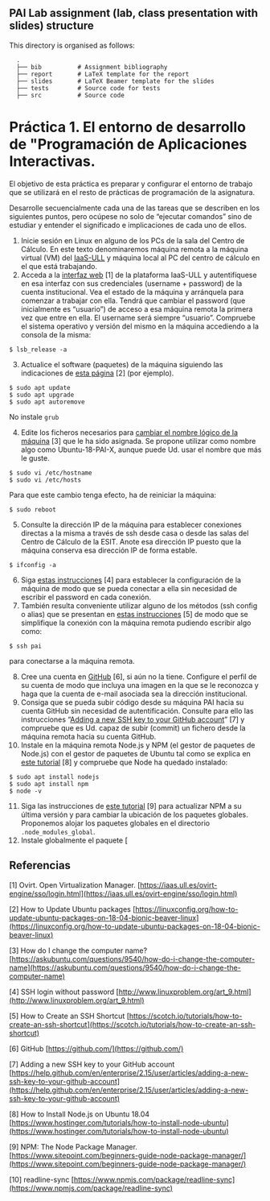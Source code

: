 ## PAI Lab assignment (lab, class presentation with slides) structure
This directory is organised as follows:

      .
      ├── bib          # Assignment bibliography
      ├── report       # LaTeX template for the report
      ├── slides       # LaTeX Beamer template for the slides
      ├── tests        # Source code for tests
      ├── src          # Source code

# Práctica 1. El entorno de desarrollo de "Programación de Aplicaciones Interactivas.
‌El objetivo de esta práctica es preparar y configurar el entorno de trabajo que se utilizará en el resto de prácticas de programación de la asignatura.

Desarrolle secuencialmente cada una de las tareas que se describen en los siguientes puntos, pero ocúpese no solo de “ejecutar comandos” sino de estudiar y entender el significado e implicaciones de cada uno de ellos.
 1. Inicie sesión en Linux en alguno de los PCs de la sala del Centro de Cálculo. En este texto denominaremos máquina remota a la máquina virtual (VM) del [IaaS-ULL](https://www.ull.es/servicios/stic/2015/10/27/nuevo-servicio-iaas/) y máquina local al PC del centro de cálculo en el que está trabajando.
 2. Acceda a la [interfaz web](https://iaas.ull.es/ovirt-engine/) [1] de la plataforma IaaS-ULL y autentifíquese en esa interfaz con sus credenciales (username + password) de la cuenta institucional. Vea el estado de la máquina y arránquela para comenzar a trabajar con ella.
Tendrá que cambiar el password (que inicialmente es “usuario”) de acceso a esa máquina remota la primera vez que entre en ella. El username será siempre “usuario”.
Compruebe el sistema operativo y versión del mismo en la máquina accediendo a la consola de la misma:
```
$ lsb_release -a
```
 3. Actualice el software (paquetes) de la máquina siguiendo las indicaciones de [esta página](https://linuxconfig.org/how-to-update-ubuntu-packages-on-18-04-bionic-beaver-linux) [2] (por ejemplo).
~~~~
$ sudo apt update
$ sudo apt upgrade
$ sudo apt autoremove
~~~~
No instale `grub`

 4. Edite los ficheros necesarios para [cambiar el nombre lógico de la máquina](https://askubuntu.com/questions/9540/how-do-i-change-the-computer-name) [3] que le ha sido asignada. Se propone utilizar como nombre algo como Ubuntu-18-PAI-X, aunque puede Ud. usar el nombre que más le guste.
~~~~
$ sudo vi /etc/hostname
$ sudo vi /etc/hosts
~~~~
	
Para que este cambio tenga efecto, ha de reiniciar la máquina:
```
$ sudo reboot
```
 5. Consulte la dirección IP de la máquina para establecer conexiones directas a la misma a través de ssh desde casa o desde las salas del Centro de Cálculo de la ESIT. Anote esa dirección IP puesto que la máquina conserva esa dirección IP de forma estable.
```
$ ifconfig -a
```
 6. Siga [estas instrucciones](http://www.linuxproblem.org/art_9.html) [4] para establecer la configuración de la máquina de modo que se pueda conectar a ella sin necesidad de escribir el password en cada conexión.
 7. También resulta conveniente utilizar alguno de los métodos (ssh config o alias) que se presentan en [estas instrucciones](https://scotch.io/tutorials/how-to-create-an-ssh-shortcut) [5] de modo que se simplifique la conexión con la máquina remota pudiendo escribir algo como:
```
$ ssh pai
```
para conectarse a la máquina remota.

 8. Cree una cuenta en [GitHub](https://github.com/) [6], si aún no la tiene. Configure el perfil de su cuenta de modo que incluya una imagen en la que se le reconozca y haga que la cuenta de e-mail asociada sea la dirección institucional.
 9. Consiga que se pueda subir código desde su máquina PAI hacia su cuenta GitHub sin necesidad de autentificación. Consulte para ello las instrucciones “[Adding a new SSH key to your GitHub account](https://help.github.com/en/enterprise/2.15/user/articles/adding-a-new-ssh-key-to-your-github-account)” [7] y compruebe que es Ud. capaz de subir (commit) un fichero desde la máquina remota hacia su cuenta GitHub.
 10. Instale en la máquina remota Node.js y NPM (el gestor de paquetes de Node.js) con el gestor de paquetes de Ubuntu tal como se explica en [este tutorial](https://www.hostinger.com/tutorials/how-to-install-node-ubuntu) [8] y compruebe que Node ha quedado instalado:
~~~~
$ sudo apt install nodejs
$ sudo apt install npm
$ node -v
~~~~    

 11. Siga las instrucciones de [este tutorial](https://www.sitepoint.com/beginners-guide-node-package-manager/) [9] para actualizar NPM a su última versión y para cambiar la ubicación de los paquetes globales. Proponemos alojar los paquetes globales en el directorio `.node_modules_global`.
 12. Instale globalmente el paquete [

## Referencias
[1] Ovirt. Open Virtualization Manager. [https://iaas.ull.es/ovirt-engine/sso/login.html](https://iaas.ull.es/ovirt-engine/sso/login.html)

[2] How to Update Ubuntu packages [https://linuxconfig.org/how-to-update-ubuntu-packages-on-18-04-bionic-beaver-linux](https://linuxconfig.org/how-to-update-ubuntu-packages-on-18-04-bionic-beaver-linux)

[3] How do I change the computer name? [https://askubuntu.com/questions/9540/how-do-i-change-the-computer-name](https://askubuntu.com/questions/9540/how-do-i-change-the-computer-name)

[4] SSH login without password [http://www.linuxproblem.org/art_9.html](http://www.linuxproblem.org/art_9.html)

[5] How to Create an SSH Shortcut [https://scotch.io/tutorials/how-to-create-an-ssh-shortcut](https://scotch.io/tutorials/how-to-create-an-ssh-shortcut)

[6] GitHub [https://github.com/](https://github.com/)

[7] Adding a new SSH key to your GitHub account [https://help.github.com/en/enterprise/2.15/user/articles/adding-a-new-ssh-key-to-your-github-account](https://help.github.com/en/enterprise/2.15/user/articles/adding-a-new-ssh-key-to-your-github-account)

[8] How to Install Node.js on Ubuntu 18.04 [https://www.hostinger.com/tutorials/how-to-install-node-ubuntu](https://www.hostinger.com/tutorials/how-to-install-node-ubuntu)

[9] NPM: The Node Package Manager. [https://www.sitepoint.com/beginners-guide-node-package-manager/](https://www.sitepoint.com/beginners-guide-node-package-manager/)

[10] readline-sync
 [https://www.npmjs.com/package/readline-sync](https://www.npmjs.com/package/readline-sync)
<!--stackedit_data:
eyJoaXN0b3J5IjpbMTg5OTEyOTMxNCwtMTg1Mjk4MTA1MCwxMz
M4MDYzODU5LC01NTY1MDAyNzEsMTk0MzE1OTUzMl19
-->